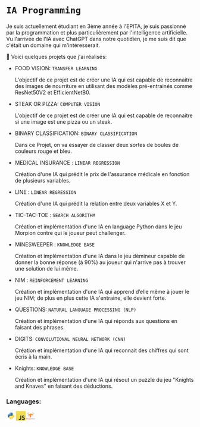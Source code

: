 # **`IA Programming`**


Je suis actuellement étudiant en 3ème année à l'EPITA, je suis passionné par la programmation et plus particulièrement par l'intelligence artificielle. Vu l'arrivée de l'IA avec ChatGPT dans notre quotidien, je me suis dit que c'était un domaine qui m'intéresserait.

🌱 Voici quelques projets que j'ai réalisés:

- FOOD VISION: ````TRANSFER LEARNING````

  L'objectif de ce projet est de créer une IA qui est capable de reconnaitre des images de nourriture en utilisant des
modèles pré-entrainés comme ResNet50V2 et EfficientNetB0.


- STEAK OR PIZZA: ````COMPUTER VISION````

  L'objectif de ce projet est de créer une IA qui est capable de reconnaitre si une image est une pizza ou un steak.


- BINARY CLASSIFICATION: ````BINARY CLASSIFICATION````

  Dans ce Projet, on va essayer de classer deux sortes de boules
  de couleurs rouge et bleu.


- MEDICAL INSURANCE : ````LINEAR REGRESSION````
    
    Création d'une IA qui prédit le prix de l'assurance médicale en fonction de plusieurs variables.


- LINE : ````LINEAR REGRESSION````
    
   Création d'une IA qui prédit la relation entre deux variables X et Y.


- TIC-TAC-TOE : ```SEARCH ALGORITHM```

    Création et implémentation d'une IA en language Python dans le jeu Morpion contre qui le joueur peut challenger.


- MINESWEEPER : ```KNOWLEDGE BASE```

    Création et implémentation d'une IA dans le jeu démineur capable de donner la bonne réponse (à 90%) au joueur qui n'arrive pas à trouver une solution de lui même.


- NIM : ```REINFORCEMENT LEARNING```

    Création et implémentation d'une IA qui apprend d’elle même à jouer le jeu NIM; de plus en plus cette IA s'entraine, elle devient forte.


- QUESTIONS: ```NATURAL LANGUAGE PROCESSING (NLP)```

    Création et implémentation d'une IA qui réponds aux questions en faisant des phrases.


- DIGITS: ```CONVOLUTIONAL NEURAL NETWORK (CNN)```

    Création et implémentation d'une IA qui reconnait des chiffres qui sont écris à la main.


- Knights: ```KNOWLEDGE BASE```

    Création et implémentation d'une IA qui résout un puzzle du jeu "Knights and Knaves" en faisant des déductions.

### Languages:
<img align="left" alt="Python" width="26px" src="https://raw.githubusercontent.com/github/explore/master/topics/python/python.png" />
<img align="left" alt="Javascript" width="26px" src="https://raw.githubusercontent.com/github/explore/master/topics/javascript/javascript.png" />
<img align="left" alt="Tensorflow" width="26px" src="https://raw.githubusercontent.com/github/explore/master/topics/tensorflow/tensorflow.png" />
